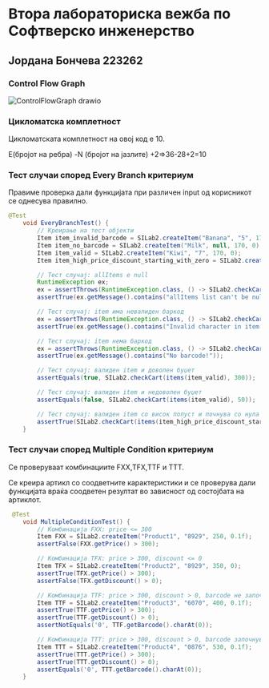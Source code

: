 # Втора лабораториска вежба по Софтверско инженерство
## Јордана Бончева 223262
### Control Flow Graph
![ControlFlowGraph drawio](https://github.com/jbonceva/SI_2024_lab2_223262/assets/166951079/f9895014-8d3d-4009-811f-27f00739610e)


### Цикломатска комплетност

Цикломатската комплетност на овој код е 10.

Е(бројот на ребра) -N (бројот на јазлите) +2=>36-28+2=10

### Тест случаи според Every Branch критериум

Правиме проверка дали функцијата при различен input од корисникот се однесува правилно.
```java
@Test
    void EveryBranchTest() {
        // Креирање на тест објекти
        Item item_invalid_barcode = SILab2.createItem("Banana", "5", 170, 0);
        Item item_no_barcode = SILab2.createItem("Milk", null, 170, 0);
        Item item_valid = SILab2.createItem("Kiwi", "7", 170, 0);
        Item item_high_price_discount_starting_with_zero = SILab2.createItem("Sugar", "900g", 550, 0.1f);

        // Тест случај: allItems е null
        RuntimeException ex;
        ex = assertThrows(RuntimeException.class, () -> SILab2.checkCart(null, 0));
        assertTrue(ex.getMessage().contains("allItems list can't be null!"));

        // Тест случај: item има невалиден баркод
        ex = assertThrows(RuntimeException.class, () -> SILab2.checkCart(items(item_invalid_barcode), 0));
        assertTrue(ex.getMessage().contains("Invalid character in item barcode!"));

        // Тест случај: item нема баркод
        ex = assertThrows(RuntimeException.class, () -> SILab2.checkCart(items(item_no_barcode), 0));
        assertTrue(ex.getMessage().contains("No barcode!"));

        // Тест случај: валиден item и доволен буџет
        assertEquals(true, SILab2.checkCart(items(item_valid), 300));

        // Тест случај: валиден item и недоволен буџет
        assertEquals(false, SILab2.checkCart(items(item_valid), 50));

        // Тест случај: валиден item со висок попуст и почнува со нула баркод
        assertTrue(SILab2.checkCart(items(item_high_price_discount_starting_with_zero), 1000));
    }
 ```
### Тест случаи според Multiple Condition критериум
Се проверуваат комбинациите FXX,TFX,TTF и TTT.

Се креира артикл со соодветните карактеристики и се проверува дали функцијата враќа соодветен резултат во зависност од состојбата на артиклот.

```java
 @Test
    void MultipleConditionTest() {
        // Комбинација FXX: price <= 300
        Item FXX = SILab2.createItem("Product1", "8929", 250, 0.1f);
        assertFalse(FXX.getPrice() > 300);

        // Комбинација TFX: price > 300, discount <= 0
        Item TFX = SILab2.createItem("Product2", "8929", 350, 0);
        assertTrue(TFX.getPrice() > 300);
        assertFalse(TFX.getDiscount() > 0);

        // Комбинација TTF: price > 300, discount > 0, barcode не започнува со '0'
        Item TTF = SILab2.createItem("Product3", "6070", 400, 0.1f);
        assertTrue(TTF.getPrice() > 300);
        assertTrue(TTF.getDiscount() > 0);
        assertNotEquals('0', TTF.getBarcode().charAt(0));

        // Комбинација TTT: price > 300, discount > 0, barcode започнува со '0'
        Item TTT = SILab2.createItem("Product4", "0876", 530, 0.1f);
        assertTrue(TTT.getPrice() > 300);
        assertTrue(TTT.getDiscount() > 0);
        assertEquals('0', TTT.getBarcode().charAt(0));
    }
 ```
